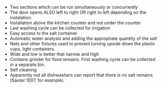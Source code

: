 * Two sections which can be run simultaneously or concurrently
* The door opens ALSO left to right OR right to left depending on the instalation.
* Installation above the kitchen counter and not under the counter
* Last washing cycle can be collected for irrigation
* Easy access to the salt container
* Automatic water analysis and adding the appropriate quantity of the salt
* Nets and other fixtures used to prevent turning upside down the plastic cups, light containers.
* Wide and low is better that narrow and high
* Contains grinder for food remains. First washing cycle can be collected in a separate bin. 
* Self cleaning
* Apparently not all dishwashers can report that there is no salt remains (Sauter 1007, for example).

